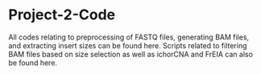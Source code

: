 # Project-2-Code
All codes relating to preprocessing of FASTQ files, generating BAM files, and extracting insert sizes can be found here.
Scripts related to filtering BAM files based on size selection as well as ichorCNA and FrEIA can also be found here. 
